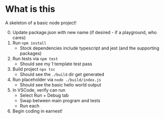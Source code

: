 # What is this

A skeleton of a basic node project!

0. Update package.json with new name (if desired - if a playground, who cares)
1. Run `npm install`
    - Stock dependencies include typescript and jest (and the supporting packages)
2. Run tests via `npm test`
    - Should see my 1 template test pass
3. Build project `npx tsc`
    - Should see the `./build` dir get generated
4. Run placeholder via `node ./build/index.js`
    - Should see the basic hello world output
5. In VSCode, verify can run
    - Select Run + Debug tab
    - Swap between main program and tests
    - Run each
6. Begin coding in earnest!
